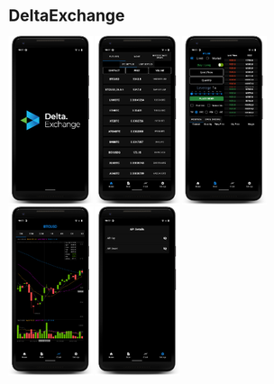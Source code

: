 # DeltaExchange

<p align="left">
  <img src="https://raw.githubusercontent.com/percy-g2/DeltaExchange/master/screenshots/1.png" width="150" height="300" title="startUp">
  <img src="https://raw.githubusercontent.com/percy-g2/DeltaExchange/master/screenshots/2.png" width="150" height="300" title="home">
  <img src="https://raw.githubusercontent.com/percy-g2/DeltaExchange/master/screenshots/3.png" width="150" height="300" title="order">
  <img src="https://raw.githubusercontent.com/percy-g2/DeltaExchange/master/screenshots/4.png" width="150" height="300" title="chart">
  <img src="https://raw.githubusercontent.com/percy-g2/DeltaExchange/master/screenshots/5.png" width="150" height="300" title="settings">
</p>
